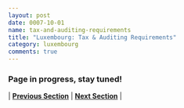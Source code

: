```yaml
---
layout: post
date: 0007-10-01
name: tax-and-auditing-requirements
title: "Luxembourg: Tax & Auditing Requirements"
category: luxembourg
comments: true
---
```



### Page in progress, stay tuned!



| **[Previous Section]( https://neo-project.github.io/global-blockchain-compliance-hub//luxembourg/luxembourg-team-member-requirements.html)** | **[Next Section]( https://neo-project.github.io/global-blockchain-compliance-hub//luxembourg/luxembourg-governing-by-law.html)** |
